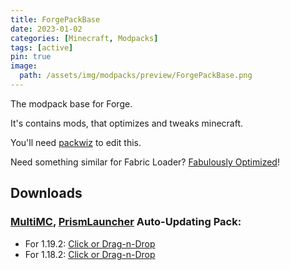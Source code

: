 ```yaml
---
title: ForgePackBase
date: 2023-01-02
categories: [Minecraft, Modpacks]
tags: [active]
pin: true
image:
  path: /assets/img/modpacks/preview/ForgePackBase.png
---
```


The modpack base for Forge.

It's contains mods, that optimizes and tweaks minecraft.

You'll need [packwiz](https://packwiz.infra.link/) to edit this.

Need something similar for Fabric Loader? [Fabulously Optimized](https://github.com/Fabulously-Optimized/fabulously-optimized)!

## Downloads
### [MultiMC](https://multimc.org/), [PrismLauncher](https://prismlauncher.org/) Auto-Updating Pack:
-  For 1.19.2: [Click or Drag-n-Drop](/ForgePackBase/ForgePackBase(1.19.2).zip)
-  For 1.18.2: [Click or Drag-n-Drop](/ForgePackBase/ForgePackBase(1.18.2).zip)
